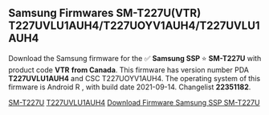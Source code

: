 <h2>Samsung Firmwares SM-T227U(VTR) T227UVLU1AUH4/T227UOYV1AUH4/T227UVLU1AUH4</h2>
Download the Samsung firmware for the ✅ <strong>Samsung SSP </strong> ⭐ <strong>SM-T227U</strong> with product code <strong>VTR</strong> <strong> from Canada</strong>. This firmware has version number PDA <strong>T227UVLU1AUH4</strong> and CSC T227UOYV1AUH4. The operating system of this firmware is Android R , with build date 2021-09-14. Changelist <strong>22351182</strong>.


[SM-T227U](https://samfirm.shop/samsung/model/SM-T227U)
[T227UVLU1AUH4](https://samfirm.shop/samsung/pda/T227UVLU1AUH4)
[Download Firmware Samsung SSP SM-T227U](https://samfirm.shop/samsung/firmware/456278)
